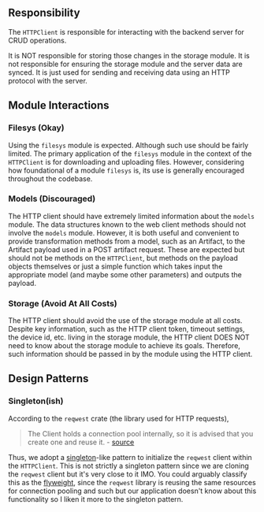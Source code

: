 ## Responsibility
The `HTTPClient` is responsible for interacting with the backend server for CRUD operations. 

It is NOT responsible for storing those changes in the storage module. It is not responsible for ensuring the storage module and the server data are synced. It is just used for sending and receiving data using an HTTP protocol with the server.

## Module Interactions
### Filesys (Okay)
Using the `filesys` module is expected. Although such use should be fairly limited. The primary application of the `filesys` module in the context of the `HTTPClient` is for downloading and uploading files. However, considering how foundational of a module `filesys` is, its use is generally encouraged throughout the codebase.

### Models (Discouraged)
The HTTP client should have extremely limited information about the `models` module. The data structures known to the web client methods should not involve the `models` module. However, it is both useful and convenient to provide transformation methods from a model, such as an Artifact, to the Artifact payload used in a POST artifact request. These are expected but should not be methods on the `HTTPClient`, but methods on the payload objects themselves or just a simple function which takes input the appropriate model (and maybe some other parameters) and outputs the payload.

### Storage (Avoid At All Costs)
The HTTP client should avoid the use of the storage module at all costs. Despite key information, such as the HTTP client token, timeout settings, the device id, etc. living in the storage module, the HTTP client DOES NOT need to know about the storage module to achieve its goals. Therefore, such information should be passed in by the module using the HTTP client.


## Design Patterns

### Singleton(ish)
According to the `reqwest` crate (the library used for HTTP requests),

> The Client holds a connection pool internally, so it is advised that you create one and reuse it. - [source](https://docs.rs/reqwest/latest/reqwest/struct.Client.html)

Thus, we adopt a [singleton](https://refactoring.guru/design-patterns/singleton)-like  pattern to initialize the `reqwest` client within the `HTTPClient`. This is not strictly a singleton pattern since we are cloning the `reqwest` client but it's very close to it IMO. You could arguably classify this as the [flyweight](https://refactoring.guru/design-patterns/flyweight), since the `reqwest` library is reusing the same resources for connection pooling and such but our application doesn't know about this functionality so I liken it more to the singleton pattern.